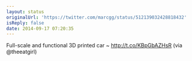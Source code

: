 ```yaml
---
layout: status
originalUrl: 'https://twitter.com/marcgg/status/512139032428818432'
isReply: false
date: 2014-09-17 07:20:35
---
```


Full-scale and functional 3D printed car ~ http://t.co/KBpGbAZHsR (via @theeatgirl)
